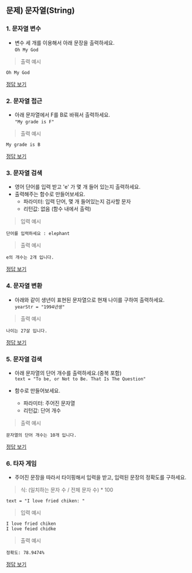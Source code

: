 ## 문제) 문자열(String)

### 1. 문자열 변수
* 변수 세 개를 이용해서 아래 문장을 출력하세요.  
`Oh My God`

> 출력 예시

```
Oh My God
```

[정답 보기](quiz01_1.py)

### 2. 문자열 접근
* 아래 문자열에서 F를 B로 바꿔서 출력하세요.  
`"My grade is F"`


> 출력 예시

```
My grade is B
```

[정답 보기](quiz01_2.py)

### 3. 문자열 검색
* 영어 단어를 입력 받고 'e' 가 몇 개 들어 있는지 출력하세요.
* 출력해주는 함수로 만들어보세요. 
  * 파라미터: 입력 단어, 몇 개 들어있는지 검사할 문자
  * 리턴값: 없음 (함수 내에서 출력)

> 입력 예시

```
단어를 입력하세요 : elephant
```

> 출력 예시

```
e의 개수는 2개 입니다.
```

[정답 보기](quiz01_3.py)

### 4. 문자열 변환

* 아래와 같이 생년이 표현된 문자열으로 현재 나이를 구하여 출력하세요.  
`yearStr = "1994년생"`        

> 출력 예시

```
나이는 27살 입니다.
```

[정답 보기](quiz01_4.py)

### 5. 문자열 검색
* 아래 문자열의 단어 개수를 출력하세요.(중복 포함)  
`text = "To be, or Not to Be. That Is The Question"`

* 함수로 만들어보세요.
  * 파라미터: 주어진 문자열
  * 리턴값: 단어 개수

> 출력 예시

```
문자열의 단어 개수는 10개 입니다.
```
        
[정답 보기](quiz01_5.py)

### 6. 타자 게임
* 주어진 문장을 따라서 타이핑해서 입력을 받고, 입력된 문장의 정확도를 구하세요.  
> 식: (일치하는 문자 수 / 전체 문자 수) * 100

`text = "I love fried chiken: "`

> 입력 예시
```
I love fried chiken
I love feied chidke
```

> 출력 예시

```
정확도: 78.9474%
```
        
[정답 보기](quiz01_6.py)
